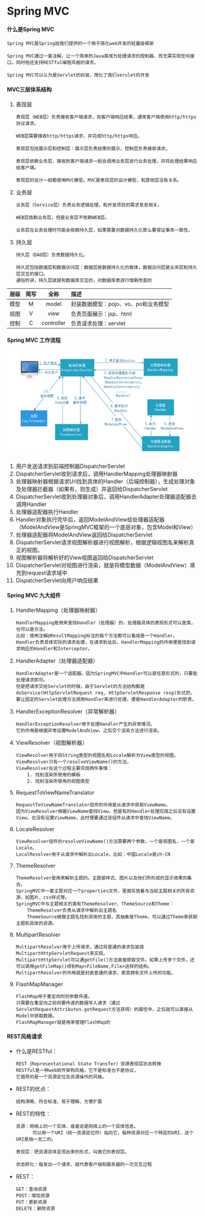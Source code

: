 # Spring MVC
#### 什么是Spring MVC
```
Spring MVC是Spring给我们提供的一个用于简化web开发的轻量级框架

Spring MVC通过一套注解，让一个简单的Java类成为处理请求的控制器，而无需实现任何接口。同时他还支持RESTful编程风格的请求。

Spring MVC可以认为是Servlet的封装，简化了我们servlet的开发
```

#### MVC三层体系结构
1. 表现层
    ```
    表现层（WEB层）负责接收客户端请求，向客户端响应结果，通常客户端使用http/https协议请求。
   
    WEB层需要接收http/https请求，并完成http/https响应。
   
    表现层包括展示层和控制层：展示层负责结果的展示，控制层负责接收请求。
   
    表现层依赖业务层，接收到客户端请求一般会调用业务层进行业务处理，并将处理结果响应给客户端。
   
    表现层的设计一般都使用MVC模型。MVC是表现层的设计模型，和其他层没有关系。
    ```
   
2. 业务层
    ```
    业务层（Service层）负责业务逻辑处理，和开发项目的需求息息相关。
   
    WEB层依赖业务层，但是业务层不依赖WEB层。
   
    业务层在业务处理时可能会依赖持久层，如果需要对数据持久化那么要保证事务一致性。
    ```
   
3. 持久层
    ```
    持久层（DAO层）负责数据持久化。
   
    持久层包括数据层和数据访问层：数据层是数据持久化的载体，数据访问层是业务层和持久层交互的接口。
    通俗的讲，持久层就是和数据库交互的，对数据库表进行增删改查的
    ```
   
|层级|简写|全称|描述|
|:---:|:---:|:---:|:---|
|模型|M|model|封装数据模型：pojo、vo、po和业务模型|
|视图|V|view|负责页面展示：jsp、html|
|控制|C|controller|负责请求处理：servlet|

#### Spring MVC 工作流程
![Spring MVC 流程图](./SpringMVC流程图.png)
1. 用户发送请求到前端控制器DispatcherServlet
2. DispatcherServlet收到请求后，调用HandlerMapping处理器映射器
3. 处理器映射器根据请求Url找到具体的Handler（后端控制器），生成处理对象及处理器拦截器（如果有，则生成）并返回给DispatcherServlet
4. DispatcherServlet收到处理器对象后，调用HandlerAdapter处理器适配器去调用Handler
5. 处理器适配器执行Handler
6. Handler对象执行完毕后，返回ModelAndView给处理器适配器（ModelAndView是SpringMVC框架的一个底层对象，包含Model和View）
7. 处理器适配器将ModelAndView返回给DispatcherServlet
8. DispatcherServlet请求视图解析器进行视图解析，根据逻辑视图名来解析真正的视图。
9. 视图解析器将解析好的View视图返回给DispatcherServlet
10. DispatcherServlet对视图进行渲染，就是将模型数据（ModelAndView）填充到request请求域中
11. DispatcherServlet向用户响应结果

#### Spring MVC 九大组件
1. HandlerMapping（处理器映射器）
   ```
   HandlerMapping是用来查找Handler（处理器）的，处理器具体的表现形式可以是类，也可以是方法。
   比如：使用注解@ResultMapping标注的每个方法都可以看成是一个Handler。
   Handler负责具体实际的请求处理，在请求到达后，HandlerMapping的作用便是找到请求响应的Handler和Interceptor。
   ```
2. HandlerAdapter（处理器适配器）
   ```
   HandlerAdapter是一个适配器。因为SpringMVC中Handler可以是任意形式的，只要能处理请求即可。
   但是把请求交给Servlet的时候，由于Servlet的方法结构都是doService(HttpServletRequest req, HttpServletResponse resp)形式的，
   要让固定的Servlet处理方法调用Handler来进行处理，便是HandlerAdapter的职责。
   ```
3. HandlerExceptionResolver（异常解析器）
   ```
   HandlerExceptionResolver用于处理Handler产生的异常情况。
   它的作用是根据异常设置ModelAndView，之后交个渲染方法进行渲染。
   ```
4. ViewResolver（视图解析器）
   ```
   ViewResolver用于将String类型的视图名和Locale解析为View类型的视图。
   ViewResolver只有一个resolveViewName()的方法。
   ViewResolver在这个过程主要完成两件事情：
       1. 找到渲染所使用的模板
       2. 找到渲染所使用的视图类型
   ```
5. RequestToViewNameTranslator
   ```
   RequestToViewNameTranslator组件的作用是从请求中获取ViewName。
   因为ViewResolver根据ViewName查找View，但是有的Handler处理完成之后没有设置View，也没有设置ViewName，此时便要通过该组件从请求中查找ViewName。
   ```
6. LocaleResolver
   ```
   ViewResolver组件的resolveViewName()方法需要两个参数，一个是视图名，一个是Locale。
   LocalResolver用于从请求中解析出Locale，比如：中国Locale是zh-CN
   ```
7. ThemeResolver
   ```
   ThemeResolver是用来解析主题的。主题是样式、图片以及他们所形成的显示效果的集合。
   SpringMVC中一套主题对应一个properties文件，里面存放着与当前主题相关的所有资源，如图片、css样式等。
   SpringMVC中与主题相关的类有ThemeResolver、ThemeSource和Theme：
       ThemeResolver负责从请求中解析出主题名
       ThemeSource根据主题名找到具体的主题，其抽象是Theme，可以通过Theme来获取主题和具体的资源。
   ```
8. MultipartResolver
   ```
   MultipartResolver用于上传请求，通过将普通的请求包装成MultipartHttpServletRequest来实现。
   MultipartHttpServlet可以通getFile()方法直接获取文件。如果上传多个文件，还可以调用getFileMap()得到Map<FileName,File>这样的结构。
   MultipartResolver的作用就是封装普通的请求，使其拥有文件上传的功能。
   ```
9. FlashMapManager
   ```
   FlashMap用于重定向时的参数传递。
   只需要在重定向之前将要传递的数据写入请求（通过ServletRequestAttributes.getRequest方法获得）的属性中，之后就可以直接从Model中获取数据。
   FlashMapManager就是用来管理FlashMap的
   ```
   
#### REST风格请求
+ 什么是RESTful：
  ```
  REST（Representational State Transfer）资源表现层状态转换
  RESTful是一种web软件架构风格，它不是标准也不是协议，
  它倡导的是一个资源定位及资源操作的风格。
  ```
+ REST的优点：
  ```
  结构清晰、符合标准、易于理解、方便扩展
  ```
+ REST的特性：
  ```
  资源：网络上的一个实体，或者说是网络上的一个具体信息。
        可以用一个URI（统一资源定位符）指向它，每种资源对应一个特定的URI，这个URI是独一无二的。
  
  表现层：把资源具体呈现出来的形式，叫做它的表现层。
  
  状态转化：每发出一个请求，就代表客户端和服务器的一次交互过程
  ```
+ REST：
  ```
  GET：查询资源
  POST：增加资源
  PUT：更新资源
  DELETE：删除资源
  ```
   
   
   
   
   
   
   
   
   
   
   
   
   